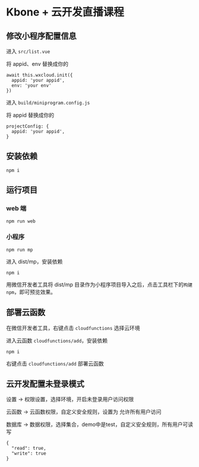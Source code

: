 # Kbone + 云开发直播课程

## 修改小程序配置信息

进入 `src/list.vue`

将 appid、env 替换成你的

```
await this.wxcloud.init({
  appid: 'your appid',
  env: 'your env'
})
```

进入 `build/miniprogram.config.js`

将 appid 替换成你的

```
projectConfig: {
  appid: 'your appid',
}
```

## 安装依赖

```
npm i
```

## 运行项目

### web 端 

```
npm run web
```

### 小程序

```
npm run mp
```

进入 dist/mp，安装依赖

```
npm i
```

用微信开发者工具将 dist/mp 目录作为小程序项目导入之后，点击工具栏下的`构建 npm`，即可预览效果。

## 部署云函数

在微信开发者工具，右键点击 `cloudfunctions` 选择云环境

进入云函数 `cloudfunctions/add`，安装依赖

```
npm i
```

右键点击 `cloudfunctions/add` 部署云函数

## 云开发配置未登录模式

设置 -> 权限设置，选择环境，开启未登录用户访问权限

云函数 -> 云函数权限，自定义安全规则，设置为 允许所有用户访问

数据库 -> 数据权限，选择集合，demo中是test，自定义安全规则，所有用户可读写

```
{
  "read": true,
  "write": true
}
```

